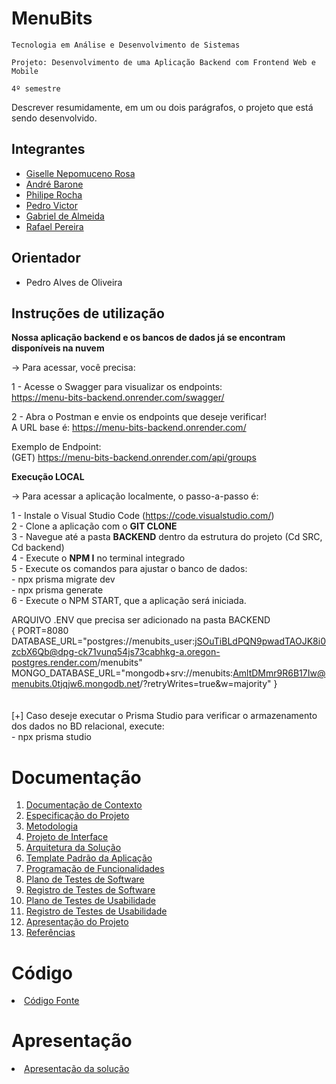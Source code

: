 # MenuBits

`Tecnologia em Análise e Desenvolvimento de Sistemas`

`Projeto: Desenvolvimento de uma Aplicação Backend com Frontend Web e Mobile`

`4º semestre`

Descrever resumidamente, em um ou dois parágrafos, o projeto que está sendo desenvolvido.

## Integrantes

* <a href="https://www.linkedin.com/in/gisellenrosa/">Giselle Nepomuceno Rosa</a>
* <a href="https://github.com/Andre98B">André Barone</a>
* <a href="https://www.linkedin.com/in/philipe-rocha-0684021b2">Philipe Rocha</a>
* <a href="https://github.com/PedroVictor022">Pedro Victor</a>
* <a href="https://github.com/GabrieldeAlmeidaCarvalho">Gabriel de Almeida</a>
* <a href="https://github.com/RafaelPereira7L">Rafael Pereira</a>

## Orientador

* Pedro Alves de Oliveira

## Instruções de utilização

**Nossa aplicação backend e os bancos de dados já se encontram disponíveis na nuvem** <br />

-> Para acessar, você precisa: <br />

  1 - Acesse o Swagger para visualizar os endpoints:<br />
  https://menu-bits-backend.onrender.com/swagger/<br />

  2 - Abra o Postman e envie os endpoints que deseje verificar!<br />
  A URL base é: https://menu-bits-backend.onrender.com/<br />

  Exemplo de Endpoint: <br />
  (GET) https://menu-bits-backend.onrender.com/api/groups<br />

**Execução LOCAL** <br />

-> Para acessar a aplicação localmente, o passo-a-passo é:

1 - Instale o Visual Studio Code (https://code.visualstudio.com/)<br />
2 - Clone a aplicação com o **GIT CLONE**<br />
3 - Navegue até a pasta **BACKEND** dentro da estrutura do projeto (Cd SRC, Cd backend)<br />
4 - Execute o **NPM I** no terminal integrado<br />
5 - Execute os comandos para ajustar o banco de dados:<br />
    - npx prisma migrate dev<br />
    - npx prisma generate<br />
6 - Execute o NPM START, que a aplicação será iniciada.<br />

ARQUIVO .ENV que precisa ser adicionado na pasta BACKEND
<br />
{
PORT=8080
DATABASE_URL="postgres://menubits_user:jSOuTiBLdPQN9pwadTAOJK8i0zcbX6Qb@dpg-ck71vunq54js73cabhkg-a.oregon-postgres.render.com/menubits"
MONGO_DATABASE_URL="mongodb+srv://menubits:AmltDMmr9R6B17Iw@menubits.0tjqjw6.mongodb.net/?retryWrites=true&w=majority"
}
<br />
<br />
<br />
[+] Caso deseje executar o Prisma Studio para verificar o armazenamento dos dados no BD relacional, execute:<br />
    - npx prisma studio<br />

# Documentação

<ol>
<li><a href="docs/01-Documentação de Contexto.md"> Documentação de Contexto</a></li>
<li><a href="docs/02-Especificação do Projeto.md"> Especificação do Projeto</a></li>
<li><a href="docs/03-Metodologia.md"> Metodologia</a></li>
<li><a href="docs/04-Projeto de Interface.md"> Projeto de Interface</a></li>
<li><a href="docs/05-Arquitetura da Solução.md"> Arquitetura da Solução</a></li>
<li><a href="docs/06-Template Padrão da Aplicação.md"> Template Padrão da Aplicação</a></li>
<li><a href="docs/07-Programação de Funcionalidades.md"> Programação de Funcionalidades</a></li>
<li><a href="docs/08-Plano de Testes de Software.md"> Plano de Testes de Software</a></li>
<li><a href="docs/09-Registro de Testes de Software.md"> Registro de Testes de Software</a></li>
<li><a href="docs/10-Plano de Testes de Usabilidade.md"> Plano de Testes de Usabilidade</a></li>
<li><a href="docs/11-Registro de Testes de Usabilidade.md"> Registro de Testes de Usabilidade</a></li>
<li><a href="docs/12-Apresentação do Projeto.md"> Apresentação do Projeto</a></li>
<li><a href="docs/13-Referências.md"> Referências</a></li>
</ol>

# Código

<li><a href="src/README.md"> Código Fonte</a></li>

# Apresentação

<li><a href="presentation/README.md"> Apresentação da solução</a></li>
